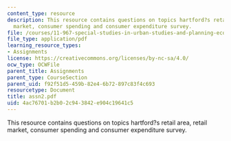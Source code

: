 ```yaml
---
content_type: resource
description: This resource contains questions on topics hartford?s retail area, retail
  market, consumer spending and consumer expenditure survey.
file: /courses/11-967-special-studies-in-urban-studies-and-planning-economic-development-planning-skills-january-iap-2007/4ac76701b2b02c943842e904c19641c5_assn2.pdf
file_type: application/pdf
learning_resource_types:
- Assignments
license: https://creativecommons.org/licenses/by-nc-sa/4.0/
ocw_type: OCWFile
parent_title: Assignments
parent_type: CourseSection
parent_uid: f92f51d5-459b-82e4-6b72-897c83f4c693
resourcetype: Document
title: assn2.pdf
uid: 4ac76701-b2b0-2c94-3842-e904c19641c5
---
```

This resource contains questions on topics hartford?s retail area, retail market, consumer spending and consumer expenditure survey.